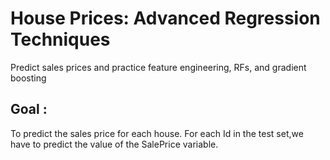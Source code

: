 # House Prices: Advanced Regression Techniques  
Predict sales prices and practice feature engineering, RFs, and gradient boosting  
## Goal :

To predict the sales price for each house. For each Id in the test set,we have to predict the value of the SalePrice variable. 
